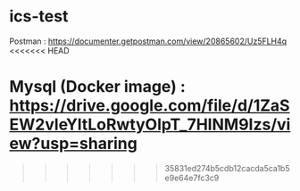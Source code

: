 # ics-test

Postman : https://documenter.getpostman.com/view/20865602/Uz5FLH4q
<<<<<<< HEAD

Mysql (Docker image) : https://drive.google.com/file/d/1ZaSEW2vleYltLoRwtyOlpT_7HlNM9Izs/view?usp=sharing
=======
>>>>>>> 35831ed274b5cdb12cacda5ca1b5e9e64e7fc3c9
